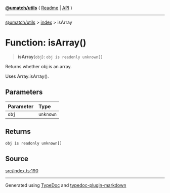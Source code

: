 [**@umatch/utils**](../../README.md) ( [Readme](../../README.md) \| [API](../../API.md) )

---

[@umatch/utils](../../API.md) > [index](../README.md) > isArray

# Function: isArray()

> **isArray**(`obj`): `obj is readonly unknown[]`

Returns whether obj is an array.

Uses Array.isArray().

## Parameters

| Parameter | Type      |
| :-------- | :-------- |
| `obj`     | `unknown` |

## Returns

`obj is readonly unknown[]`

## Source

[src/index.ts:190](https://github.com/umatch-oficial/utils/blob/a9008ad/src/index.ts#L190)

---

Generated using [TypeDoc](https://typedoc.org/) and [typedoc-plugin-markdown](https://www.npmjs.com/package/typedoc-plugin-markdown)
